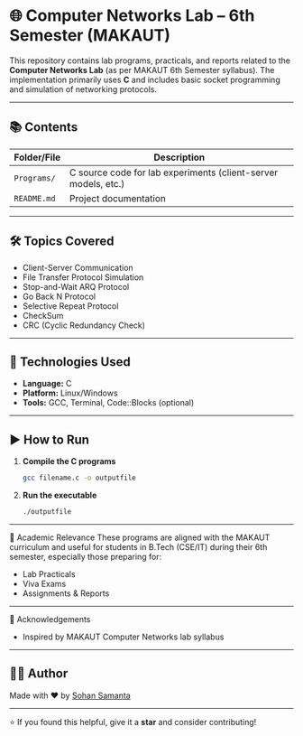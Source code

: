 # 🌐 Computer Networks Lab – 6th Semester (MAKAUT)

This repository contains lab programs, practicals, and reports related to the **Computer Networks Lab** (as per MAKAUT 6th Semester syllabus). The implementation primarily uses **C** and includes basic socket programming and simulation of networking protocols.

---

## 📚 Contents

| Folder/File             | Description                                                      |
|-------------------------|------------------------------------------------------------------|
| `Programs/`             | C source code for lab experiments (client-server models, etc.)   |
| `README.md`             | Project documentation                                            |

---

## 🛠️ Topics Covered

- Client-Server Communication
- File Transfer Protocol Simulation
- Stop-and-Wait ARQ Protocol
- Go Back N Protocol
- Selective Repeat Protocol
- CheckSum
- CRC (Cyclic Redundancy Check)

---

## 🔧 Technologies Used

- **Language:** C  
- **Platform:** Linux/Windows  
- **Tools:** GCC, Terminal, Code::Blocks (optional)

---

## ▶️ How to Run

1. **Compile the C programs**
   ```bash
   gcc filename.c -o outputfile
2. **Run the executable**
   ```bash
   ./outputfile

---

📌 Academic Relevance
These programs are aligned with the MAKAUT curriculum and useful for students in B.Tech (CSE/IT) during their 6th semester, especially those preparing for:

- Lab Practicals
- Viva Exams
- Assignments & Reports

---

🙌 Acknowledgements

- Inspired by MAKAUT Computer Networks lab syllabus

---

## 👨‍💻 Author

Made with ❤️ by [Sohan Samanta](https://github.com/Sohan-hub11)

---

⭐ If you found this helpful, give it a **star** and consider contributing!

